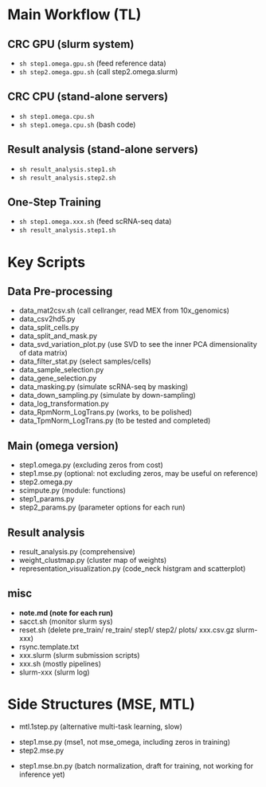 # Main Workflow (TL)
## CRC GPU (slurm system)
- `sh step1.omega.gpu.sh`  (feed reference data)
- `sh step2.omega.gpu.sh`  (call step2.omega.slurm)
## CRC CPU (stand-alone servers)
- `sh step1.omega.cpu.sh`
- `sh step1.omega.cpu.sh`  (bash code)
## Result analysis (stand-alone servers)
- `sh result_analysis.step1.sh`
- `sh result_analysis.step2.sh`
## One-Step Training
- `sh step1.omega.xxx.sh` (feed scRNA-seq data)
- `sh result_analysis.step1.sh`

# Key Scripts
## Data Pre-processing
- data_mat2csv.sh  (call cellranger, read MEX from 10x_genomics)
- data_csv2hd5.py
- data_split_cells.py
- data_split_and_mask.py
- data_svd_variation_plot.py  (use SVD to see the inner PCA dimensionality of data matrix)
- data_filter_stat.py  (select samples/cells)
- data_sample_selection.py
- data_gene_selection.py
- data_masking.py  (simulate scRNA-seq by masking)
- data_down_sampling.py  (simulate by down-sampling)
- data_log_transformation.py
- data_RpmNorm_LogTrans.py  (works, to be polished)
- data_TpmNorm_LogTrans.py  (to be tested and completed)

## Main (omega version)
- step1.omega.py (excluding zeros from cost)
- step1.mse.py (optional: not excluding zeros, may be useful on reference)
- step2.omega.py
- scimpute.py  (module: functions)
- step1_params.py  
- step2_params.py  (parameter options for each run)

## Result analysis
- result_analysis.py  (comprehensive)
- weight_clustmap.py  (cluster map of weights) 
- representation_visualization.py  (code_neck histgram and scatterplot)

## misc
- **note.md  (note for each run)**
- sacct.sh  (monitor slurm sys)
- reset.sh  (delete pre_train/ re_train/ step1/ step2/ plots/ xxx.csv.gz slurm-xxx)
- rsync.template.txt
- xxx.slurm  (slurm submission scripts)
- xxx.sh  (mostly pipelines)
- slurm-xxx  (slurm log)

# Side Structures (MSE, MTL)
* mtl.1step.py  (alternative multi-task learning, slow)
- step1.mse.py  (mse1, not mse_omega, including zeros in training)
- step2.mse.py
* step1.mse.bn.py  (batch normalization, draft for training, not working for inference yet)